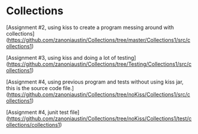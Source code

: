 # Collections

[Assignment #2, using kiss to create a program messing around with collections]
(https://github.com/zanoniaustin/Collections/tree/master/Collections1/src/collections1)


[Assignment #3, using kiss and doing a lot of testing]
(https://github.com/zanoniaustin/Collections/tree/Testing/Collections1/src/collections1)

[Assignment #4, using previous program and tests without using kiss jar, this is the source code file.]
(https://github.com/zanoniaustin/Collections/tree/noKiss/Collections1/src/collections1)

[Assignment #4, junit test file]
(https://github.com/zanoniaustin/Collections/tree/noKiss/Collections1/test/collections/collections1)
